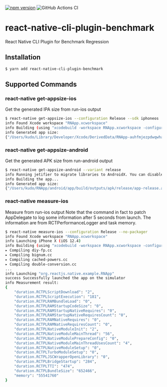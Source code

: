 [![npm version](https://badge.fury.io/js/react-native-cli-plugin-benchmark.svg)](https://badge.fury.io/js/react-native-cli-plugin-benchmark)
![GitHub Actions CI](https://github.com/Kudo/react-native-cli-plugin-benchmark/workflows/Build/badge.svg)

# react-native-cli-plugin-benchmark
React Native CLI Plugin for Benchmark Regression

## Installation
```sh
$ yarn add react-native-cli-plugin-benchmark
```

## Supported Commands

### react-native get-appsize-ios
Get the generated IPA size from run-ios output

```sh
$ react-native get-appsize-ios --configuration Release --sdk iphoneos 
info Found Xcode workspace "RNApp.xcworkspace"
info Building (using "xcodebuild -workspace RNApp.xcworkspace -configuration Release -scheme RNApp -sdk iphoneos CODE_SIGN_IDENTITY="" CODE_SIGNING_REQUIRED=NO CODE_SIGNING_ALLOWED=NO")
info Generated app size:
{"/Users/kudo/Library/Developer/Xcode/DerivedData/RNApp-auhfmjezpdwqwhasqmpbigmosgfe/Build/Products/Release-iphoneos/RNApp.app":37632}
```

### react-native get-appsize-android
Get the generated APK size from run-android output

```sh
$ react-native get-appsize-android --variant release
info Running jetifier to migrate libraries to AndroidX. You can disable it using "--no-jetifier" flag.
info Building the app...
info Generated app size:
{"/Users/kudo/RNApp/android/app/build/outputs/apk/release/app-release.apk":19603464}
```

### react-native measure-ios
Measure from run-ios output
Note that the command in fact to patch AppDelegate to log some information after 5 seconds from launch.
The information are from RCTPerformanceLogger and task memory.

```sh
$ react-native measure-ios --configuration Release --no-packager
info Found Xcode workspace "RNApp.xcworkspace"
info Launching iPhone X (iOS 12.4)
info Building (using "xcodebuild -workspace RNApp.xcworkspace -configuration Release -scheme RNApp -destination id=6FF18363-C213-4E59-9A83-3117EE7AE6FE")
▸ Compiling diy-fp.cc   
▸ Compiling bignum.cc     
▸ Compiling cached-powers.cc                                        
▸ Compiling double-conversion.cc
...
info Launching "org.reactjs.native.example.RNApp"
success Successfully launched the app on the simulator
info Measurement result:
{
    "duration.RCTPLScriptDownload": "2",
    "duration.RCTPLScriptExecution": "181",
    "duration.RCTPLRAMBundleLoad": "0",
    "duration.RCTPLRAMStartupCodeSize": "0",
    "duration.RCTPLRAMStartupNativeRequires": "0",
    "duration.RCTPLRAMStartupNativeRequiresCount": "0",
    "duration.RCTPLRAMNativeRequires": "0",
    "duration.RCTPLRAMNativeRequiresCount": "0",
    "duration.RCTPLNativeModuleInit": "2",
    "duration.RCTPLNativeModuleMainThread": "56",
    "duration.RCTPLNativeModulePrepareConfig": "0",
    "duration.RCTPLNativeModuleMainThreadUsesCount": "4",
    "duration.RCTPLNativeModuleSetup": "0",
    "duration.RCTPLTurboModuleSetup": "0",
    "duration.RCTPLJSCWrapperOpenLibrary": "0",
    "duration.RCTPLBridgeStartup": "284",
    "duration.RCTPLTTI": "474",
    "duration.RCTPLBundleSize": "652466",
    "memory": "55541760"
}
```
